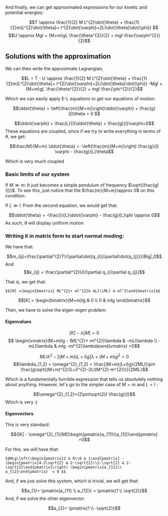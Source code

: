 


And finally, we can get approximated expressions for our kinetic and potential energies:

$$T \approx \frac{1}{2} M L^{2}\dot{\theta} + \frac{1}{2}m(L^{2}\dot{\theta}+ l^{2}\dot{\varphi}+2Ll\dot{\theta}\dot{\phi}) $$
$$U \approx Mgl + (M+m)gL \frac{\theta^{2}}{2} + mgl \frac{\varphi^{2}}{2}$$

## Solutions with the approximation
We can then write the approximate Lagrangian;

$$L = T - U \approx \frac{1}{2} M L^{2}\dot{\theta} + \frac{1}{2}m(L^{2}\dot{\theta}+ l^{2}\dot{\varphi}+2Ll\dot{\theta}\dot{\phi})  -Mgl + (M+m)gL \frac{\theta^{2}}{2} + mgl \frac{\phi^{2}}{2}$$

Which we can easily apply E-L equations to get our equations of motion:

$$\ddot{\theta} + \left(\frac{m}{M+m}\right)\ddot{\varphi} + \frac{g}{l}\theta = 0 $$

$$\ddot{\varphi} + \frac{L}{l}\ddot{\theta} + \frac{g}{l}\varphi=0$$
These equations are coupled, since if we try to write everything in terms of $\theta$, we get:

$$\frac{M}{M+m} \ddot{\theta} = -\left(\frac{m}{M+m}\right) \frac{g}{l} \varphi - \frac{g}{L}\theta$$

Which is very much coupled

### Basic limits of our system
If $M \gg m$: It just becomes a simple pendulum of frequency $\sqrt{\frac{g}{l}}$. To see this, just notice that the $\frac{m}{M+m}\approx 0$ on this condition.


If $L\gg l$:
From the second equation, we would get that:

$$\ddot{\theta} = -\frac{l}{L}\ddot{\varphi} - \frac{g}{L}\phi \approx 0$$
As such, $\theta$ will display uniform motion


### Writing it in matrix form to start normal moding:

We have that:

$$m_{ij}=\frac{\partial^{2}T}{\partial\dot{q_{i}}\partial\dot{q_{j}}}\Big|_0$$
And
$$k_{ij} = \frac{\partial^{2}U}{\partial q_{i}\partial q_{j}}$$

That is, we get that:

	$$[M] =\begin{bmatrix} ML^{2}+ ml^{2}& mLl\\MLl & ml^2\end{bmatrix}$$
$$[K] = \begin{bmatrix}(M+m)lg & 0 \\ 0 & mlg \end{bmatrix}$$

Then, we have to solve the eigen-eigen problem:
#### Eigenvalues

$$[K] - \lambda [M] = 0$$
$$ \begin{vmatrix}(M+m)lg - (ML^{2}+ ml^{2})\lambda & -mLl\lambda \\ -mLl\lambda & mlg -ml^{2}\lambda\end{vmatrix} =0$$

$$MLl\lambda^{2}- [(M+m)(L+l)g]\lambda +(M+m)g^{2}= 0$$
$$\lambda_{1,2} = \omega^{2}_{1,2} = \frac{(M+m)(L+l)g}{2MLl}\pm \frac{g\sqrt{(M+m)^{2}(L+l)^{2}-2Ll(M^{2}-m^{2})}}{2MlL}$$

Which is a fundamentally horrible expression that tells us absolutely nothing about anything. However, let's go to the simpler case of $M=m$ and $L=l$ :

$$\omega^{2}_{1,2}=(2\pm\sqrt{2}) \frac{g}{l}$$
Which is very :)

#### Eigenvectors

This is very standard:

$$([K] - \omega^{2}_{1}[M])\begin{pmatrix}a_{11}\\a_{12}\end{pmatrix} =0$$

For this, we will have that:

	$$MLg\left(\begin{pmatrix}2 & 0\\0 & 1\end{pmatrix} - \begin{pmatrix}4-2\sqrt{2} & 2-\sqrt{2}\\2-\sqrt{2} & 2-\sqrt{2}\end{pmatrix}\right) \begin{pmatrix}a_{11}\\ a_{12}\end{pmatrix}  = 0 $$
And, if we just solve this system, which is trivial, we will get that:

$$a_{1}= \pmatrix{a_{11} \\ a_{12}} = \pmatrix{1 \\ \sqrt{2}}$$
And, if we solve the other eigenvector:

$$a_{2}= \pmatrix{1 \\ -\sqrt{2}}$$
